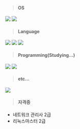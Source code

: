 >#### OS
<img src="https://img.shields.io/badge/Ubuntu-E95420?style=flat-square&logo=Ubuntu&logoColor=white"/></a>
<img src="https://img.shields.io/badge/Kali Linux-557C94?style=flat-square&logo=Kali Linux&logoColor=white"/></a><br>

>#### Language
<img src="https://img.shields.io/badge/C language-A8B9CC?style=flat-square&logo=C&logoColor=white"/></a>
<img src="https://img.shields.io/badge/Java-007396?style=flat-square&logo=Java&logoColor=white"/></a>
<img src="https://img.shields.io/badge/Markdown-000000?style=flat-square&logo=Markdown&logoColor=white"/></a>

>#### Programming(Studying...)
<img src="https://img.shields.io/badge/Socket Programming-010101?style=flat-square&logo=Socket.io&logoColor=white"/></a>
<img src="https://img.shields.io/badge/Shell Programming-FFD500?style=flat-square&logo=Shell&logoColor=white"/></a>

>#### etc...
<img src="https://img.shields.io/badge/Notion-000000?style=flat-square&logo=Notion&logoColor=white"/><br>

>#### 자격증
+ 네트워크 관리사 2급
+ 리눅스마스터 2급

<!--
**ChoSeongYun/ChoSeongYun** is a ✨ _special_ ✨ repository because its `README.md` (this file) appears on your GitHub profile.

Here are some ideas to get you started:

- 🔭 I’m currently working on ...
- 🌱 I’m currently learning ...
- 👯 I’m looking to collaborate on ...
- 🤔 I’m looking for help with ...
- 💬 Ask me about ...
- 📫 How to reach me: ...
- 😄 Pronouns: ...
- ⚡ Fun fact: ...
-->

